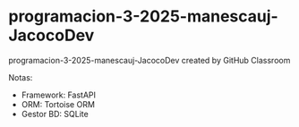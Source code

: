 # programacion-3-2025-manescauj-JacocoDev
programacion-3-2025-manescauj-JacocoDev created by GitHub Classroom

Notas:
 - Framework: FastAPI
 - ORM: Tortoise ORM
 - Gestor BD: SQLite